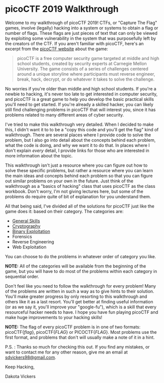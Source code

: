 # picoCTF 2019 Walkthrough

Welcome to my walkthrough of picoCTF 2019! CTFs, or "Capture The Flag" games, involve (legally) hacking into a system or systems to obtain a flag or number of flags. These flags are just pieces of text that can only be viewed by exploiting some vulnerability in the system that was purposefully left by the creators of the CTF. If you aren't familiar with picoCTF, here's an excerpt from the [picoCTF website](https://picoctf.com) about the game:

>picoCTF is a free computer security game targeted at middle and high school students, created by security experts at Carnegie Mellon University. The game consists of a series of challenges centered around a unique storyline where participants must reverse engineer, break, hack, decrypt, or do whatever it takes to solve the challenge. 

No worries if you're older than middle and high school students. If you're a newbie to hacking, it's never too late to get interested in computer security, and picoCTF is a great game to help you develop the basic practical skills you'll need to get started. If you're already a skilled hacker, you can likely still find challenging problems in picoCTF that will interest you, since it has problems related to many different areas of cyber security. 

I've tried to make this walkthrough very detailed. When I decided to make this, I didn't want it to to be a "copy this code and you'll get the flag" kind of walkthrough. There are several places where I provide code to solve the problem, but I also go into detail about the concepts behind each problem, what the code is doing, and why we want it to do that. In places where I don't explain *every* detail, I provide links for those who are interested in more information about the topic. 

This walkthrough isn't just a resource where you can figure out how to solve these specific problems, but rather a resource where you can learn the main ideas and concepts behind each problem so that you can figure out similar problems on your own in the future. Just think of the walkthrough as a "basics of hacking" class that uses picoCTF as the class workbook. Don't worry, I'm not giving lectures here, but some of the problems do require quite of bit of explanation for you understand them.

All that being said, I've divided all of the solutions for picoCTF just like the game does it: based on their category. The categories are:
* [General Skills](https://github.com/sdvickers98/picoCTF-2019-Walkthrough/blob/master/general_skills/%230%20-%20General%20Skills%20Homepage.md)
* [Cryptography](https://github.com/sdvickers98/picoCTF_Walkthroughs/blob/master/cryptography/%230%20-%20Cryptography%20Home%20Page.md)
* [Binary Exploitation](https://github.com/sdvickers98/picoCTF-2019-Walkthrough/blob/master/binary_exploitation/%230%20-%20Binary%20Exploitation%20Homepage.md)
* Forensics
* Reverse Engineering
* Web Exploitation

You can choose to do the problems in whatever order of category you like. 

**NOTE:** All of the categories will be available from the beginning of the game, but you will have to do most of the problems within each category in sequential order.

Don't feel like you need to follow the walkthrough for every problem! Many of the problems are written in such a way as to give hints to their solution. You'll make greater progress by only resorting to this walkthrough and others like it as a last resort. You'll get better at finding useful information (or as we say it, you'll improve your "google-fu"), which is a skill that every resourceful hacker needs to have. I hope you have fun playing picoCTF and make huge improvements to your hacking skills!

**NOTE:** The flag of every picoCTF problem is in one of two formats: picoCTF{*flag*}, picoCTF{*FLAG*} or PICOCTF{*FLAG*}. Most problems use the first format, and problems that don't will usually make a note of it in a hint.

P.S. : Thanks so much for checking this out. If you find any mistakes, or want to contact me for any other reason, give me an email at sdvickers98@gmail.com.

Keep Hacking,

Dakota Vickers
